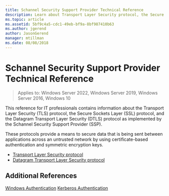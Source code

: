 ```yaml
---
title: Schannel Security Support Provider Technical Reference
description: Learn about Transport Layer Security protocol, the Secure Sockets Layer protocol, and the Datagram Transport Layer Security protocol as implemented by the Schannel Security Support Provider.
ms.topic: article
ms.assetid: 5bf9c4a5-cdc1-49eb-bf9a-8bf987410b63
ms.author: jgerend
author: JasonGerend
manager: mtillman
ms.date: 08/08/2018
---
```

# Schannel Security Support Provider Technical Reference

>Applies to: Windows Server 2022, Windows Server 2019, Windows Server 2016, Windows 10

This reference for IT professionals contains information about the Transport Layer Security (TLS) protocol, the Secure Sockets Layer (SSL) protocol, and the Datagram Transport Layer Security (DTLS) protocol as implemented by the Schannel Security Support Provider (SSP).

These protocols provide a means to secure data that is being sent between applications across an untrusted network by using certificate-based authentication and symmetric encryption keys.

- [Transport Layer Security protocol](transport-layer-security-protocol.md)
- [Datagram Transport Layer Security protocol](datagram-transport-layer-security-protocol.md)

## Additional References
[Windows Authentication](../windows-authentication/windows-authentication-overview.md)
[Kerberos Authentication](../kerberos/kerberos-authentication-overview.md)


